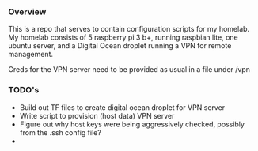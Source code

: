 ### Overview

This is a repo that serves to contain configuration scripts for my homelab.  My homelab consists of 5 raspberry pi 3 b+, running raspbian lite, one ubuntu server, and a Digital Ocean droplet running a VPN for remote management.  

Creds for the VPN server need to be provided as usual in a file under /vpn


### TODO's

 - Build out TF files to create digital ocean droplet for VPN server
 - Write script to provision (host data) VPN server
 - Figure out why host keys were being aggressively checked, possibly from the .ssh config file?
 - 